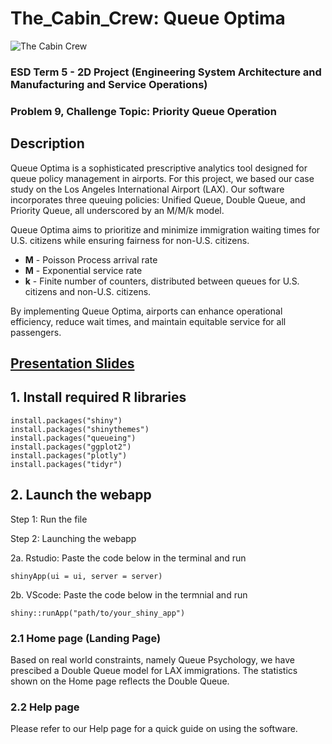 # The_Cabin_Crew: Queue Optima
![The Cabin Crew](./the%20cabin%20crew.png)

### ESD Term 5 - 2D Project (Engineering System Architecture and Manufacturing and Service Operations)

### Problem 9, Challenge Topic: Priority Queue Operation

## Description
Queue Optima is a sophisticated prescriptive analytics tool designed for queue policy management in airports. For this project, we based our case study on the Los Angeles International Airport (LAX). Our software incorporates three queuing policies: Unified Queue, Double Queue, and Priority Queue, all underscored by an M/M/k model.


Queue Optima aims to prioritize and minimize immigration waiting times for U.S. citizens while ensuring fairness for non-U.S. citizens.


- **M** - Poisson Process arrival rate
- **M** - Exponential service rate
- **k** - Finite number of counters, distributed between queues for U.S. citizens and non-U.S. citizens.


By implementing Queue Optima, airports can enhance operational efficiency, reduce wait times, and maintain equitable service for all passengers.

## [Presentation Slides](https://www.canva.com/design/DAGL70KG5sw/Xip9rGFI0BsoF5dIO5NMkw/view?utm_content=DAGL70KG5sw&utm_campaign=designshare&utm_medium=link&utm_source=editor)


## 1. Install required R libraries
```
install.packages("shiny")
install.packages("shinythemes")
install.packages("queueing")
install.packages("ggplot2")
install.packages("plotly")
install.packages("tidyr")
```

## 2. Launch the webapp
Step 1: Run the file


Step 2: Launching the webapp


2a. Rstudio: Paste the code below in the terminal and run
```
shinyApp(ui = ui, server = server)
```


2b. VScode: Paste the code below in the termnial and run
```
shiny::runApp("path/to/your_shiny_app")
```

### 2.1 Home page (Landing Page)
Based on real world constraints, namely Queue Psychology, we have prescibed a Double Queue model for LAX immigrations. The statistics shown on the Home page reflects the Double Queue.

### 2.2 Help page
Please refer to our Help page for a quick guide on using the software.
